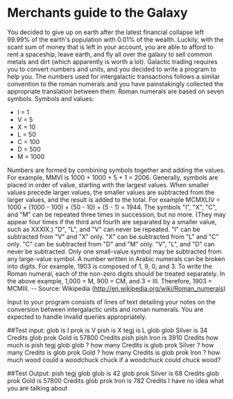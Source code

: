 # Merchants guide to the Galaxy

You decided to give up on earth after the latest financial collapse left 99.99% of the earth's population with 0.01% of the wealth. Luckily, with the scant sum of money that is left in your account, you are able to afford to rent a spaceship, leave earth, and fly all over the galaxy to sell common metals and dirt (which apparently is worth a lot).
Galactic trading requires you to convert numbers and units, and you decided to write a program to help you. The numbers used for intergalactic transactions follows a similar convention to the roman numerals and you have painstakingly collected the appropriate translation between them. Roman numerals are based on seven symbols.
Symbols and values:

*	I = 1
*	V = 5
*	X = 10
*	L = 50
*	C = 100
*	D = 500
*	M = 1000

Numbers are formed by combining symbols together and adding the values. For example, MMVI is 1000 + 1000 + 5 + 1 = 2006. Generally, symbols are placed in order of value, starting with the largest values. When smaller values precede larger values, the smaller values are subtracted from the larger values, and the result is added to the total. For example MCMXLIV = 1000 + (1000 - 100) + (50 - 10) + (5 - 1) = 1944.
The symbols "I", "X", "C", and "M" can be repeated three times in succession, but no more. (They may appear four times if the third and fourth are separated by a smaller value, such as XXXIX.)
"D", "L", and "V" can never be repeated.
"I" can be subtracted from "V" and "X" only. "X" can be subtracted from "L" and "C" only.
"C" can be subtracted from "D" and "M" only. "V", "L", and "D" can never be subtracted.
Only one small-value symbol may be subtracted from any large-value symbol.
A number written in Arabic numerals can be broken into digits. For example, 1903 is composed of 1, 9, 0, and 3. To write the Roman numeral, each of the non-zero digits should be treated separately.
In the above example, 1,000 = M, 900 = CM, and 3 = III. Therefore, 1903 = MCMIII. -- Source: Wikipedia (http://en.wikipedia.org/wiki/Roman_numerals)

Input to your program consists of lines of text detailing your notes on the conversion between intergalactic units and roman numerals. You are expected to handle invalid queries appropriately.

##Test input:
	glob is I
	prok is V
	pish is X
	tegj is L
	glob glob Silver is 34 Credits
	glob prok Gold is 57800 Credits
	pish pish Iron is 3910 Credits
	how much is pish tegj glob glob ?
	how many Credits is glob prok Silver ?
	how many Credits is glob prok Gold ?
	how many Credits is glob prok Iron ?
	how much wood could a woodchuck chuck if a woodchuck could chuck wood?

##Test Output:
	pish tegj glob glob is 42
	glob prok Silver is 68 Credits
	glob prok Gold is 57800 Credits
	glob prok Iron is 782 Credits
	I have no idea what you are talking about
